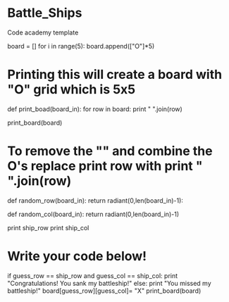 # Battle_Ships
Code academy template

board = []
for i in range(5):
 board.append(["O"]*5) 
 # Printing this will create a board with "O" grid which is 5x5 
 
def print_boad(board_in):
  for row in board:
    print " ".join(row)

print_board(board)

# To remove the "" and combine the O's replace print row with print " ".join(row)

def random_row(board_in):
   return radiant(0,len(board_in)-1):
   

def random_col(board_in):
  return radiant(0,len(board_in)-1) 
  
  
print ship_row
print ship_col

# Write your code below!
if guess_row == ship_row and guess_col == ship_col:
  print "Congratulations! You sank my battleship!"
else:
  print "You missed my battleship!"
board[guess_row][guess_col]= "X"
print_board(board)



